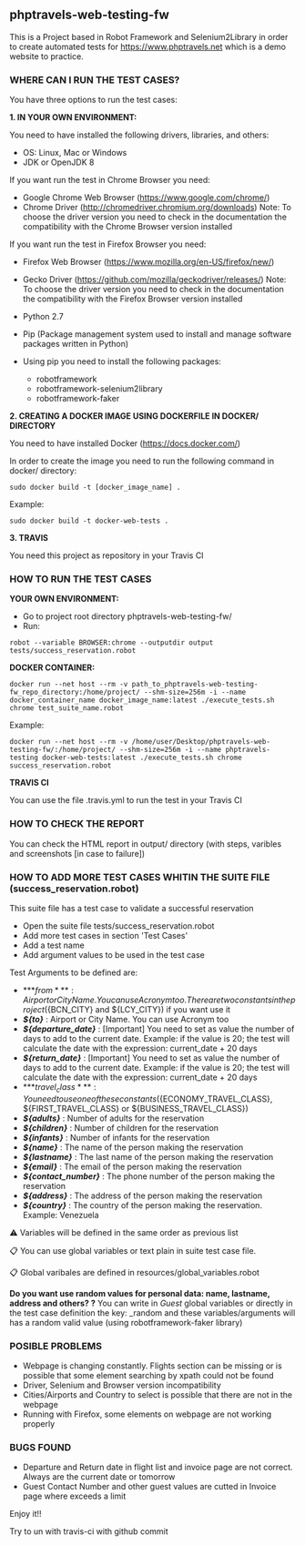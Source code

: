 ## phptravels-web-testing-fw

This is a Project based in Robot Framework and Selenium2Library in order to create automated tests for https://www.phptravels.net which is a demo website to practice.

### WHERE CAN I RUN THE TEST CASES?

You have three options to run the test cases:

**1. IN YOUR OWN ENVIRONMENT:**

You need to have installed the following drivers, libraries, and others:
- OS: Linux, Mac or Windows
- JDK or OpenJDK 8

If you want run the test in Chrome Browser you need:
- Google Chrome Web Browser (https://www.google.com/chrome/)
- Chrome Driver (http://chromedriver.chromium.org/downloads)
Note: To choose the driver version you need to check in the documentation the compatibility with the Chrome Browser version installed

If you want run the test in Firefox Browser you need:
- Firefox Web Browser (https://www.mozilla.org/en-US/firefox/new/)
- Gecko Driver (https://github.com/mozilla/geckodriver/releases/)
Note: To choose the driver version you need to check in the documentation the compatibility with the Firefox Browser version installed

- Python 2.7
- Pip (Package management system used to install and manage software packages written in Python)
- Using pip you need to install the following packages:
  * robotframework
  * robotframework-selenium2library
  * robotframework-faker

**2. CREATING A DOCKER IMAGE USING DOCKERFILE IN DOCKER/ DIRECTORY**

You need to have installed Docker (https://docs.docker.com/)

In order to create the image you need to run the following command in docker/ directory:

```
sudo docker build -t [docker_image_name] .
```

Example: 
```
sudo docker build -t docker-web-tests .
```

**3. TRAVIS**

You need this project as repository in your Travis CI

### HOW TO RUN THE TEST CASES

**YOUR OWN ENVIRONMENT:**

- Go to project root directory phptravels-web-testing-fw/
- Run:
```
robot --variable BROWSER:chrome --outputdir output tests/success_reservation.robot
```

**DOCKER CONTAINER:**
```
docker run --net host --rm -v path_to_phptravels-web-testing-fw_repo_directory:/home/project/ --shm-size=256m -i --name docker_container_name docker_image_name:latest ./execute_tests.sh chrome test_suite_name.robot
```
Example:
```
docker run --net host --rm -v /home/user/Desktop/phptravels-web-testing-fw/:/home/project/ --shm-size=256m -i --name phptravels-testing docker-web-tests:latest ./execute_tests.sh chrome success_reservation.robot
```

**TRAVIS CI**

You can use the file .travis.yml to run the test in your Travis CI
 
### HOW TO CHECK THE REPORT
You can check the HTML report in output/ directory (with steps, varibles and screenshots [in case to failure])

### HOW TO ADD MORE TEST CASES WHITIN THE SUITE FILE (success_reservation.robot)
This suite file has a test case to validate a successful reservation 

- Open the suite file tests/success_reservation.robot
- Add more test cases in section 'Test Cases' 
- Add a test name 
- Add argument values to be used in the test case

Test Arguments to be defined are:
- ***${from}*** : Airport or City Name. You can use Acronym too. There are two constants in the project (${BCN_CITY} and ${LCY_CITY}) if you want use it
- ***${to}*** : Airport or City Name. You can use Acronym too
- ***${departure_date}*** : [Important] You need to set as value the number of days to add to the current date. Example: if the value is 20; the test will calculate the date with the expression: current_date + 20 days
- ***${return_date}*** : [Important] You need to set as value the number of days to add to the current date. Example: if the value is 20; the test will calculate the date with the expression: current_date + 20 days
- ***${travel_class}*** : You need to use one of these constants (${ECONOMY_TRAVEL_CLASS}, ${FIRST_TRAVEL_CLASS} or ${BUSINESS_TRAVEL_CLASS}) 
- ***${adults}*** : Number of adults for the reservation
- ***${children}*** : Number of children for the reservation
- ***${infants}*** : Number of infants for the reservation
- ***${name}*** : The name of the person making the reservation
- ***${lastname}*** : The last name of the person making the reservation
- ***${email}*** : The email of the person making the reservation
- ***${contact_number}*** : The phone number of the person making the reservation
- ***${address}*** : The address of the person making the reservation
- ***${country}*** : The country of the person making the reservation. Example: Venezuela

:warning: Variables will be defined in the same order as previous list

:clipboard: You can use global variables or text plain in suite test case file.

:clipboard: Global varibales are defined in resources/global_variables.robot

**Do you want use random values for personal data: name, lastname, address and others? ?**
You can write in *Guest* global variables or directly in the test case definition the key: _random and these variables/arguments will has a random valid value (using robotframework-faker library)

 
### POSIBLE PROBLEMS
- Webpage is changing constantly. Flights section can be missing or is possible that some element searching by xpath could not be found
- Driver, Selenium and Browser version incompatibility
- Cities/Airports and Country to select is possible that there are not in the webpage
- Running with Firefox, some elements on webpage are not working properly

### BUGS FOUND
- Departure and Return date in flight list and invoice page are not correct. Always are the current date or tomorrow 
- Guest Contact Number and other guest values are cutted in Invoice page where exceeds a limit

Enjoy it!!


Try to un with travis-ci with github commit

